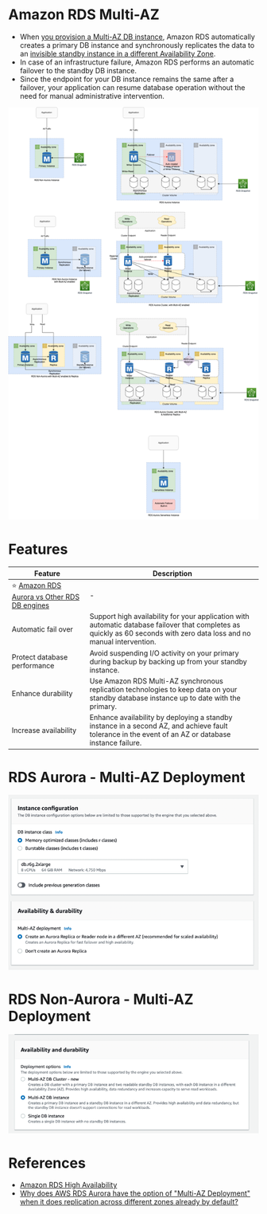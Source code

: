 # Amazon RDS Multi-AZ
- When [you provision a Multi-AZ DB instance](https://aws.amazon.com/rds/features/multi-az/), Amazon RDS automatically creates a primary DB instance and synchronously replicates the data to an [invisible standby instance in a different Availability Zone](https://stackoverflow.com/questions/58779115/difference-between-multi-az-deployment-and-read-replica-verison-multi-az-depl).
- In case of an infrastructure failure, Amazon RDS performs an automatic failover to the standby DB instance.
- Since the endpoint for your DB instance remains the same after a failover, your application can resume database operation without the need for manual administrative intervention.

![img.png](assets/Multi-AZ/RDS-Multi-AZ-Replica.drawio.png)

# Features

| Feature                                                                             | Description                                                                                                                                                             |
|-------------------------------------------------------------------------------------|-------------------------------------------------------------------------------------------------------------------------------------------------------------------------|
| :star: [Amazon RDS Aurora vs Other RDS DB engines](AmazonAuroraVsOtherDBEngines.md) | -                                                                                                                                                                       |
| Automatic fail over                                                                 | Support high availability for your application with automatic database failover that completes as quickly as 60 seconds with zero data loss and no manual intervention. |
| Protect database performance                                                        | Avoid suspending I/O activity on your primary during backup by backing up from your standby instance.                                                                   |
| Enhance durability                                                                  | Use Amazon RDS Multi-AZ synchronous replication technologies to keep data on your standby database instance up to date with the primary.                                |
| Increase availability                                                               | Enhance availability by deploying a standby instance in a second AZ, and achieve fault tolerance in the event of an AZ or database instance failure.                    |

# RDS Aurora - Multi-AZ Deployment

![img_1.png](assets/Multi-AZ/aurora_ha_setup_steps.png)

# RDS Non-Aurora - Multi-AZ Deployment

![img.png](assets/Multi-AZ/rds_ha_setup_steps.png)

# References
- [Amazon RDS High Availability](https://aws.amazon.com/rds/ha/)
- [Why does AWS RDS Aurora have the option of "Multi-AZ Deployment" when it does replication across different zones already by default?](https://stackoverflow.com/questions/31976527/why-does-aws-rds-aurora-have-the-option-of-multi-az-deployment-when-it-does-re)